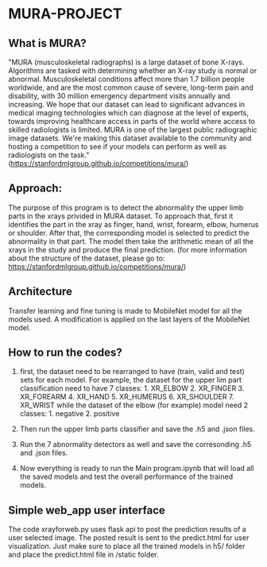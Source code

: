 # MURA-PROJECT
## What is MURA?
"MURA (musculoskeletal radiographs) is a large dataset of bone X-rays. Algorithms are tasked with determining whether an X-ray study is normal or abnormal.
Musculoskeletal conditions affect more than 1.7 billion people worldwide, and are the most common cause of severe, long-term pain and disability, with 30 million emergency department visits annually and increasing. We hope that our dataset can lead to significant advances in medical imaging technologies which can diagnose at the level of experts, towards improving healthcare access in parts of the world where access to skilled radiologists is limited.
MURA is one of the largest public radiographic image datasets. We're making this dataset available to the community and hosting a competition to see if your models can perform as well as radiologists on the task." (https://stanfordmlgroup.github.io/competitions/mura/)

## Approach:
The purpose of this program is to detect the abnormality  the upper limb parts in the xrays privided in MURA dataset.  To approach that, first it identifies the part in the xray as finger, hand, wrist, forearm, elbow, humerus or shoulder.  After that, the corresponding model is selected to predict the abnormality in that part.  The model then take the arithmetic mean of all the xrays in the study and produce the final prediction. (for more information about the structure of the dataset, please go to: https://stanfordmlgroup.github.io/competitions/mura/)

## Architecture
Transfer learning and fine tuning is made to MobileNet model for all the models used.  A modification is applied on the last layers of the MobileNet model.

## How to run the codes?

1. first, the dataset need to be rearranged to have (train, valid and test) sets for each model. For example, the dataset for the upper lim part classification need to have 7 classes:
           1. XR_ELBOW
           2. XR_FINGER
           3. XR_FOREARM
           4. XR_HAND
           5. XR_HUMERUS
           6. XR_SHOULDER
           7. XR_WRIST
while the dataset of the elbow (for example) model need 2 classes:
           1. negative
           2. positive
           
2.  Then run the upper limb parts classifier and save the .h5 and .json files.

3.  Run the 7 abnormality detectors as well and save the corresonding .h5 and .json files.

4.  Now everything is ready to run the Main program.ipynb that will load all the saved models and test the overall performance of the trained models.

## Simple web_app user interface
The code xrayforweb.py uses flask api to post the prediction results of a user selected image.  The posted result is sent to the predict.html for user visualization.  Just make sure to place all the trained models in h5/ folder and place the predict.html file in /static folder.



 
